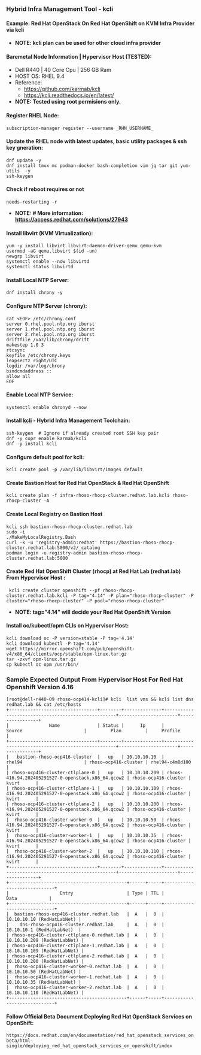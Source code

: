 ### Hybrid Infra Management Tool - kcli 
#### Example: Red Hat OpenStack On Red Hat OpenShift  on KVM Infra Provider via kcli 
- **NOTE: kcli plan can be used for other cloud infra provider**
#### Baremetal Node Information | Hypervisor Host (TESTED):
* Dell R440 | 40 Core Cpu | 256 GB Ram
* HOST OS: RHEL 9.4 
* Reference: 
  * <https://github.com/karmab/kcli>
  * <https://kcli.readthedocs.io/en/latest/>
* **NOTE: Tested using root permisions only.**
#### Register RHEL Node:
```
subscription-manager register --username _RHN_USERNAME_
```
#### Update the RHEL node with latest updates, basic utility packages & ssh key gneration: 
```
dnf update -y
dnf install tmux mc podman-docker bash-completion vim jq tar git yum-utils  -y
ssh-keygen
```
#### Check if reboot requires or not
```
needs-restarting -r
```
- **NOTE: # More information: https://access.redhat.com/solutions/27943**
#### Install libvirt (KVM Virtualization):
```
yum -y install libvirt libvirt-daemon-driver-qemu qemu-kvm
usermod -aG qemu,libvirt $(id -un)
newgrp libvirt
systemctl enable --now libvirtd
systemctl status libvirtd
```
#### Install Local NTP Server:
```
dnf install chrony -y
```
#### Configure NTP Server (chrony):
```
cat <EOF> /etc/chrony.conf
server 0.rhel.pool.ntp.org iburst
server 1.rhel.pool.ntp.org iburst
server 2.rhel.pool.ntp.org iburst
driftfile /var/lib/chrony/drift
makestep 1.0 3
rtcsync
keyfile /etc/chrony.keys
leapsectz right/UTC
logdir /var/log/chrony
bindcmdaddress ::
allow all
EOF
```
#### Enable Local NTP Service:
```
systemctl enable chronyd --now
```
#### Install [kcli](https://kcli.readthedocs.io/en/latest/) - Hybrid Infra Management Toolchain:
```
ssh-keygen  # Ignore if already created root SSH key pair
dnf -y copr enable karmab/kcli
dnf -y install kcli
```
#### Configure default pool for kcli:
```
kcli create pool -p /var/lib/libvirt/images default 
```
#### Create Bastion Host for Red Hat OpenStack & Red Hat OpenShift
```
kcli create plan -f infra-rhoso-rhocp-cluster.redhat.lab.kcli rhoso-rhocp-cluster -A
```

#### Create Local Registry on Bastion Host
```
kcli ssh bastion-rhoso-rhocp-cluster.redhat.lab
sudo -i
./MakeMyLocalRegistry.Bash
curl -k -u 'registry-admin:redhat' https://bastion-rhoso-rhocp-cluster.redhat.lab:5000/v2/_catalog
podman login -u registry-admin bastion-rhoso-rhocp-cluster.redhat.lab:5000
```

#### Create Red Hat OpenShift Cluster (rhocp) at Red Hat Lab (redhat.lab) From Hypervisor Host :
```
 kcli create cluster openshift --pf rhoso-rhocp-cluster.redhat.lab.kcli -P tag="4.14" -P plan="rhoso-rhocp-cluster" -P cluster="rhoso-rhocp-cluster" -P pool="rhoso-rhocp-cluster"
```
- **NOTE: tag="4.14"  will decide your Red Hat OpenShift Version**

#### Install oc/kubectl/opm CLIs on Hypervisor Host:
```
kcli download oc -P version=stable -P tag='4.14'
kcli download kubectl -P tag='4.14'
wget https://mirror.openshift.com/pub/openshift-v4/x86_64/clients/ocp/stable/opm-linux.tar.gz
tar -zxvf opm-linux.tar.gz
cp kubectl oc opm /usr/bin/
```

### Sample Expected Output From Hypervisor Host For Red Hat Openshift Version 4.16 
```
[root@dell-r440-09 rhoso-ocp414-kcli]# kcli  list vms && kcli list dns redhat.lab && cat /etc/hosts
+---------------------------------+--------+--------------+----------------------------------------------------+----------------------+-----------------+
|               Name              | Status |      Ip      |                       Source                       |         Plan         |     Profile     |
+---------------------------------+--------+--------------+----------------------------------------------------+----------------------+-----------------+
|   bastion-rhoso-ocp416-cluster  |   up   | 10.10.10.10  |                       rhel94                       | rhoso-ocp416-cluster | rhel94-c4m8d100 |
| rhoso-ocp416-cluster-ctlplane-0 |   up   | 10.10.10.209 | rhcos-416.94.202405291527-0-openstack.x86_64.qcow2 | rhoso-ocp416-cluster |      kvirt      |
| rhoso-ocp416-cluster-ctlplane-1 |   up   | 10.10.10.109 | rhcos-416.94.202405291527-0-openstack.x86_64.qcow2 | rhoso-ocp416-cluster |      kvirt      |
| rhoso-ocp416-cluster-ctlplane-2 |   up   | 10.10.10.200 | rhcos-416.94.202405291527-0-openstack.x86_64.qcow2 | rhoso-ocp416-cluster |      kvirt      |
|  rhoso-ocp416-cluster-worker-0  |   up   | 10.10.10.50  | rhcos-416.94.202405291527-0-openstack.x86_64.qcow2 | rhoso-ocp416-cluster |      kvirt      |
|  rhoso-ocp416-cluster-worker-1  |   up   | 10.10.10.35  | rhcos-416.94.202405291527-0-openstack.x86_64.qcow2 | rhoso-ocp416-cluster |      kvirt      |
|  rhoso-ocp416-cluster-worker-2  |   up   | 10.10.10.110 | rhcos-416.94.202405291527-0-openstack.x86_64.qcow2 | rhoso-ocp416-cluster |      kvirt      |
+---------------------------------+--------+--------------+----------------------------------------------------+----------------------+-----------------+
+--------------------------------------------+------+-----+-----------------------------+
|                   Entry                    | Type | TTL |             Data            |
+--------------------------------------------+------+-----+-----------------------------+
|  bastion-rhoso-ocp416-cluster.redhat.lab   |  A   |  0  |  10.10.10.10 (RedHatLabNet) |
|    dns-rhoso-ocp416-cluster.redhat.lab     |  A   |  0  |  10.10.10.1 (RedHatLabNet)  |
| rhoso-ocp416-cluster-ctlplane-0.redhat.lab |  A   |  0  | 10.10.10.209 (RedHatLabNet) |
| rhoso-ocp416-cluster-ctlplane-1.redhat.lab |  A   |  0  | 10.10.10.109 (RedHatLabNet) |
| rhoso-ocp416-cluster-ctlplane-2.redhat.lab |  A   |  0  | 10.10.10.200 (RedHatLabNet) |
|  rhoso-ocp416-cluster-worker-0.redhat.lab  |  A   |  0  |  10.10.10.50 (RedHatLabNet) |
|  rhoso-ocp416-cluster-worker-1.redhat.lab  |  A   |  0  |  10.10.10.35 (RedHatLabNet) |
|  rhoso-ocp416-cluster-worker-2.redhat.lab  |  A   |  0  | 10.10.10.110 (RedHatLabNet) |
+--------------------------------------------+------+-----+-----------------------------+
```

#### Follow Official Beta Document Deploying Red Hat OpenStack Services on OpenShift: 
```
https://docs.redhat.com/en/documentation/red_hat_openstack_services_on_openshift/18.0-beta/html-single/deploying_red_hat_openstack_services_on_openshift/index
```

